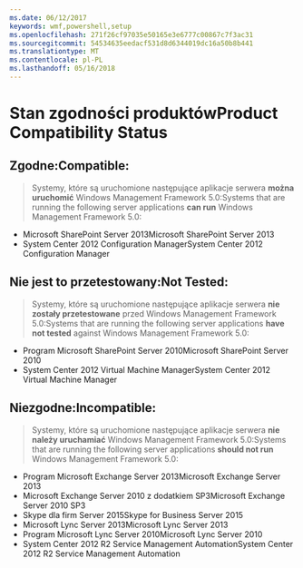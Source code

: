 ```yaml
---
ms.date: 06/12/2017
keywords: wmf,powershell,setup
ms.openlocfilehash: 271f26cf97035e50165e3e6777c00867c7f3ac31
ms.sourcegitcommit: 54534635eedacf531d8d6344019dc16a50b8b441
ms.translationtype: MT
ms.contentlocale: pl-PL
ms.lasthandoff: 05/16/2018
---
```

# <a name="product-compatibility-status"></a><span data-ttu-id="b41ca-102">Stan zgodności produktów</span><span class="sxs-lookup"><span data-stu-id="b41ca-102">Product Compatibility Status</span></span>

## <a name="compatible"></a><span data-ttu-id="b41ca-103">Zgodne:</span><span class="sxs-lookup"><span data-stu-id="b41ca-103">Compatible:</span></span>
> <span data-ttu-id="b41ca-104">Systemy, które są uruchomione następujące aplikacje serwera **można uruchomić** Windows Management Framework 5.0:</span><span class="sxs-lookup"><span data-stu-id="b41ca-104">Systems that are running the following server applications **can run** Windows Management Framework 5.0:</span></span>

- <span data-ttu-id="b41ca-105">Microsoft SharePoint Server 2013</span><span class="sxs-lookup"><span data-stu-id="b41ca-105">Microsoft SharePoint Server 2013</span></span>
- <span data-ttu-id="b41ca-106">System Center 2012 Configuration Manager</span><span class="sxs-lookup"><span data-stu-id="b41ca-106">System Center 2012 Configuration Manager</span></span>

## <a name="not-tested"></a><span data-ttu-id="b41ca-107">Nie jest to przetestowany:</span><span class="sxs-lookup"><span data-stu-id="b41ca-107">Not Tested:</span></span>
> <span data-ttu-id="b41ca-108">Systemy, które są uruchomione następujące aplikacje serwera **nie zostały przetestowane** przed Windows Management Framework 5.0:</span><span class="sxs-lookup"><span data-stu-id="b41ca-108">Systems that are running the following server applications **have not tested** against Windows Management Framework 5.0:</span></span>

- <span data-ttu-id="b41ca-109">Program Microsoft SharePoint Server 2010</span><span class="sxs-lookup"><span data-stu-id="b41ca-109">Microsoft SharePoint Server 2010</span></span>
- <span data-ttu-id="b41ca-110">System Center 2012 Virtual Machine Manager</span><span class="sxs-lookup"><span data-stu-id="b41ca-110">System Center 2012 Virtual Machine Manager</span></span>

## <a name="incompatible"></a><span data-ttu-id="b41ca-111">Niezgodne:</span><span class="sxs-lookup"><span data-stu-id="b41ca-111">Incompatible:</span></span>
> <span data-ttu-id="b41ca-112">Systemy, które są uruchomione następujące aplikacje serwera **nie należy uruchamiać** Windows Management Framework 5.0:</span><span class="sxs-lookup"><span data-stu-id="b41ca-112">Systems that are running the following server applications **should not run** Windows Management Framework 5.0:</span></span>

- <span data-ttu-id="b41ca-113">Program Microsoft Exchange Server 2013</span><span class="sxs-lookup"><span data-stu-id="b41ca-113">Microsoft Exchange Server 2013</span></span>
- <span data-ttu-id="b41ca-114">Microsoft Exchange Server 2010 z dodatkiem SP3</span><span class="sxs-lookup"><span data-stu-id="b41ca-114">Microsoft Exchange Server 2010 SP3</span></span>
- <span data-ttu-id="b41ca-115">Skype dla firm Server 2015</span><span class="sxs-lookup"><span data-stu-id="b41ca-115">Skype for Business Server 2015</span></span>
- <span data-ttu-id="b41ca-116">Microsoft Lync Server 2013</span><span class="sxs-lookup"><span data-stu-id="b41ca-116">Microsoft Lync Server 2013</span></span>
- <span data-ttu-id="b41ca-117">Program Microsoft Lync Server 2010</span><span class="sxs-lookup"><span data-stu-id="b41ca-117">Microsoft Lync Server 2010</span></span>
- <span data-ttu-id="b41ca-118">System Center 2012 R2 Service Management Automation</span><span class="sxs-lookup"><span data-stu-id="b41ca-118">System Center 2012 R2 Service Management Automation</span></span>
